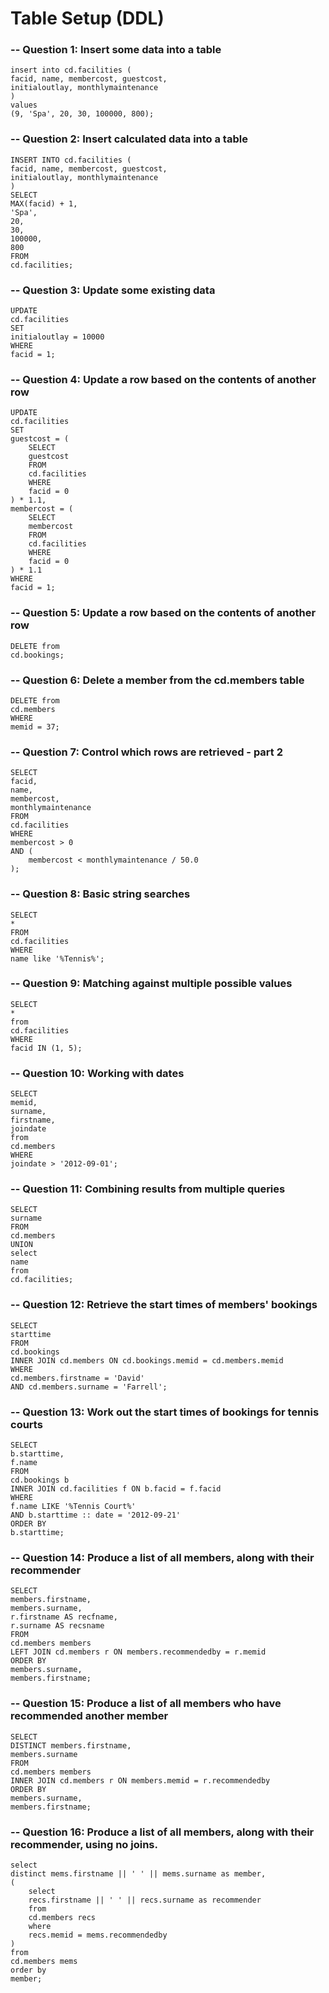 # Table Setup (DDL)

### -- Question 1:  Insert some data into a table 
    insert into cd.facilities (
    facid, name, membercost, guestcost, 
    initialoutlay, monthlymaintenance
    ) 
    values 
    (9, 'Spa', 20, 30, 100000, 800);


### -- Question 2:   Insert calculated data into a table 
    INSERT INTO cd.facilities (
    facid, name, membercost, guestcost, 
    initialoutlay, monthlymaintenance
    ) 
    SELECT 
    MAX(facid) + 1, 
    'Spa', 
    20, 
    30, 
    100000, 
    800 
    FROM 
    cd.facilities;


### -- Question 3:    Update some existing data 
    UPDATE 
    cd.facilities 
    SET 
    initialoutlay = 10000 
    WHERE 
    facid = 1;


### -- Question 4:    Update a row based on the contents of another row 
    UPDATE 
    cd.facilities 
    SET 
    guestcost = (
        SELECT 
        guestcost 
        FROM 
        cd.facilities 
        WHERE 
        facid = 0
    ) * 1.1, 
    membercost = (
        SELECT 
        membercost 
        FROM 
        cd.facilities 
        WHERE 
        facid = 0
    ) * 1.1 
    WHERE 
    facid = 1;


### -- Question 5:    Update a row based on the contents of another row 
    DELETE from 
    cd.bookings;


### -- Question 6:    Delete a member from the cd.members table
    DELETE from 
    cd.members 
    WHERE 
    memid = 37;


### -- Question 7:    Control which rows are retrieved - part 2 
    SELECT 
    facid, 
    name, 
    membercost, 
    monthlymaintenance 
    FROM 
    cd.facilities 
    WHERE 
    membercost > 0 
    AND (
        membercost < monthlymaintenance / 50.0
    );


### -- Question 8:    Basic string searches  
    SELECT 
    * 
    FROM 
    cd.facilities 
    WHERE 
    name like '%Tennis%';


### -- Question 9:    Matching against multiple possible values   
    SELECT 
    * 
    from 
    cd.facilities 
    WHERE 
    facid IN (1, 5);


### -- Question 10:   Working with dates    
    SELECT 
    memid, 
    surname, 
    firstname, 
    joindate 
    from 
    cd.members 
    WHERE 
    joindate > '2012-09-01';


### -- Question 11:   Combining results from multiple queries    
    SELECT 
    surname 
    FROM 
    cd.members 
    UNION 
    select 
    name 
    from 
    cd.facilities;



### -- Question 12:   Retrieve the start times of members' bookings   
    SELECT 
    starttime 
    FROM 
    cd.bookings 
    INNER JOIN cd.members ON cd.bookings.memid = cd.members.memid 
    WHERE 
    cd.members.firstname = 'David' 
    AND cd.members.surname = 'Farrell';



### -- Question 13:    Work out the start times of bookings for tennis courts    
    SELECT 
    b.starttime, 
    f.name 
    FROM 
    cd.bookings b 
    INNER JOIN cd.facilities f ON b.facid = f.facid 
    WHERE 
    f.name LIKE '%Tennis Court%' 
    AND b.starttime :: date = '2012-09-21' 
    ORDER BY 
    b.starttime;



### -- Question 14:    Produce a list of all members, along with their recommender     
    SELECT 
    members.firstname, 
    members.surname, 
    r.firstname AS recfname, 
    r.surname AS recsname 
    FROM 
    cd.members members 
    LEFT JOIN cd.members r ON members.recommendedby = r.memid 
    ORDER BY 
    members.surname, 
    members.firstname;



### -- Question 15:    Produce a list of all members who have recommended another member    
    SELECT 
    DISTINCT members.firstname, 
    members.surname 
    FROM 
    cd.members members 
    INNER JOIN cd.members r ON members.memid = r.recommendedby 
    ORDER BY 
    members.surname, 
    members.firstname;



### -- Question 16:    Produce a list of all members, along with their recommender, using no joins.     
    select 
    distinct mems.firstname || ' ' || mems.surname as member, 
    (
        select 
        recs.firstname || ' ' || recs.surname as recommender 
        from 
        cd.members recs 
        where 
        recs.memid = mems.recommendedby
    ) 
    from 
    cd.members mems 
    order by 
    member;



